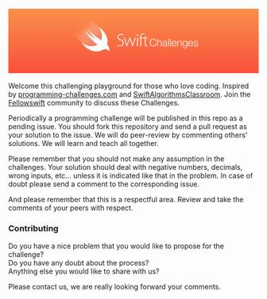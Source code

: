 
![](Images/banner.png)

Welcome this challenging playground for those who love coding. Inspired by [programming-challenges.com](http://programming-challenges.com) and [SwiftAlgorithmsClassroom](https://github.com/gmertk/SwiftAlgorithmsClassroom). Join the [Fellowswift](http://fellowswift.com) community to discuss these Challenges.

Periodically a programming challenge will be published in this repo as a pending issue. You should fork this repository and send a pull request as your solution to the issue. We will do peer-review by commenting others' solutions. We will learn and teach all together.

Please remember that you should not make any assumption in the challenges. Your solution should deal with negative numbers, decimals, wrong inputs, etc... unless it is indicated like that in the problem. In case of doubt please send a comment to the corresponding issue.

And please remember that this is a respectful area. Review and take the comments of your peers with respect.

### Contributing

Do you have a nice problem that you would like to propose for the challenge?     
Do you have any doubt about the process?      
Anything else you would like to share with us?     

Please contact us, we are really looking forward your comments.

<!---
### Challenges awards

| Position  |      Username                                  |  Challenges solved   |
|-----------|:----------------------------------------------:|---------------------:|
| 1         |  [@phelgo](https://github.com/phelgo)          | 20 Challenges solved |
| 2         |  [@dcordero](https://github.com/dcordero)      | 15 Challenges solved |

### Past challenges

| Name                 |      Winner                                    | The winner PR                |
|----------------------|:----------------------------------------------:|-----------------------------:|
| The 3n+1 problem     |  [@phelgo](https://github.com/phelgo)          | [#23](http://www.google.com) |
| The second challenge |  [@dcordero](https://github.com/dcordero)      | [#25](http://www.google.com) |
-->
